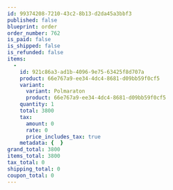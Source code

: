 ```yaml
---
id: 99374208-7210-43c2-8b13-d2da45a3bbf3
published: false
blueprint: order
order_number: 762
is_paid: false
is_shipped: false
is_refunded: false
items:
  -
    id: 921c86a3-ad1b-4096-9e75-63425f8d707a
    product: 66e767a9-ee34-4dc4-8681-d09bb59f0cf5
    variant:
      variant: Polmaraton
      product: 66e767a9-ee34-4dc4-8681-d09bb59f0cf5
    quantity: 1
    total: 3800
    tax:
      amount: 0
      rate: 0
      price_includes_tax: true
    metadata: {  }
grand_total: 3800
items_total: 3800
tax_total: 0
shipping_total: 0
coupon_total: 0
---
```

